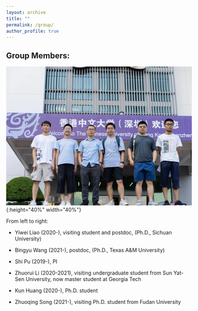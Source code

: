 ```yaml
---
layout: archive
title: ""
permalink: /group/
author_profile: true
---
```


Group Members:
---
![Group Photo](/images/group.jpeg){:height="40%" width="40%"}

From left to right: 

* Yiwei Liao (2020-), visiting student and postdoc, (Ph.D., Sichuan University)

* Bingyu Wang (2021-), postdoc, (Ph.D., Texas A&M University)

* Shi Pu (2019-), PI

* Zhuorui Li (2020-2021), visiting undergraduate student from Sun Yat-Sen University, now master student at Georgia Tech

* Kun Huang (2020-), Ph.D. student

* Zhuoqing Song (2021-), visiting Ph.D. student from Fudan University

